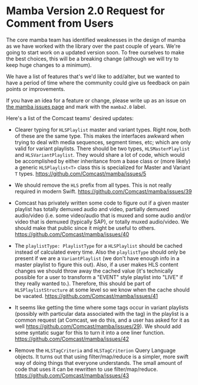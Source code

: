# Mamba Version 2.0 Request for Comment from Users

The core mamba team has identified weaknesses in the design of mamba as we have worked with the library over the past couple of years. We're going to start work on a updated version soon. To free ourselves to make the best choices, this will be a breaking change (although we will try to keep huge changes to a minimum).

We have a list of features that's we'd like to add/alter, but we wanted to have a period of time where the community could give us feedback on pain points or improvements.

If you have an idea for a feature or change, please write up as an issue on [the mamba issues page](https://github.com/Comcast/mamba/issues) and mark with the `mamba2.0` label.

Here's a list of the Comcast teams' desired updates:

* Clearer typing for `HLSPlaylist` master and variant types. Right now, both of these are the same type. This makes the interfaces awkward when trying to deal with media sequences, segment times, etc; which are only valid for variant playlists. There should be two types, `HLSMasterPlaylist` and `HLSVariantPlaylist`. They would share a lot of code, which would be accomplished by either inheritance from a base class or (more likely) a generic `HLSPlaylist<T>` class this is specialized for Master and Variant `T` types. <https://github.com/Comcast/mamba/issues/5>

* We should remove the `HLS` prefix from all types. This is not really required in modern Swift. <https://github.com/Comcast/mamba/issues/39>

* Comcast has privately written some code to figure out if a given master playlist has totally demuxed audio and video, partially demuxed audio/video (i.e. some video/audio that is muxed and some audio and/or video that is demuxed (typically SAP), or totally muxed audio/video. We should make that public since it might be useful to others. <https://github.com/Comcast/mamba/issues/40>

* The `playlistType: PlaylistType` for a `HLSPlaylist` should be cached instead of calculated every time. Also the `playlistType` should only be present if we are a `VariantPlaylist` (we don't have enough info in a master playlist to figure this out). Also, if a user makes HLS content changes we should throw away the cached value (it's technically possible for a user to transform a "EVENT" style playlist into "LIVE" if they really wanted to.). Therefore, this should be part of `HLSPlaylistStructure` at some level so we know when the cache should be vacated. <https://github.com/Comcast/mamba/issues/41>

* It seems like getting the time where some tags occur in variant playlists (possibly with particular data associated with the tag) in the playlist is a common request (at Comcast, we do this, and a user has asked for it as well <https://github.com/Comcast/mamba/issues/29>). We should add some syntatic sugar for this to turn it into a one liner function. <https://github.com/Comcast/mamba/issues/42>

* Remove the `HLSTagCriteria` and `HLSTagCriterion` Query Language objects. It turns out that using filter/map/reduce is a simpler, more swift way of doing things that everyone understands. The small amount of code that uses it can be rewritten to use filter/map/reduce. <https://github.com/Comcast/mamba/issues/43>